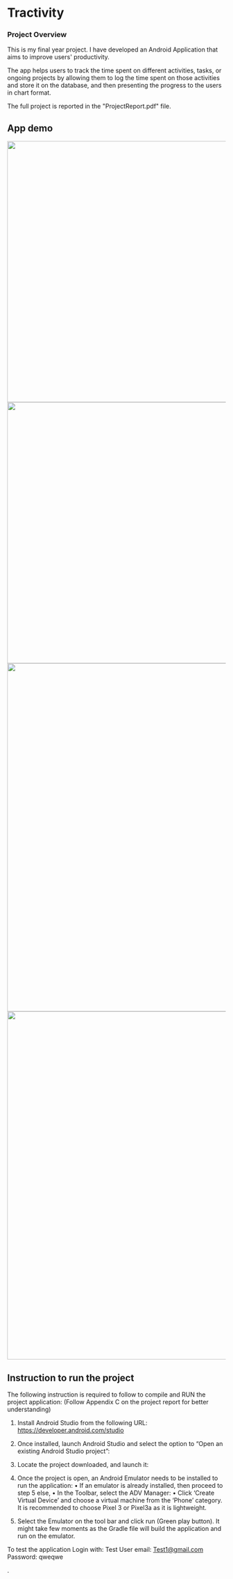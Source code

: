 # Tractivity

### Project Overview

This is my final year project. I have developed an Android Application that aims to improve users' productivity.

The app helps users to track the time spent on different activities, 
tasks, or ongoing projects by allowing them to log the time spent on those activities and store it 
on the database, and then presenting the progress to the users in chart format.

The full project is reported in the "ProjectReport.pdf" file.

## App demo
<img src='https://github.com/user-attachments/assets/7c4eca57-9800-4e96-929b-bdeac3886717' alt='' width='600'/>
<img src='https://github.com/user-attachments/assets/b8925554-83d1-4d41-9914-e359e6d3a7ed' alt='' width='600' />
<img src='https://github.com/user-attachments/assets/19b531de-5690-4a70-9d85-e7b81d0f377a' alt='' width='800' />
<img src='https://github.com/user-attachments/assets/412cb3a2-ac26-4b60-8e50-1d0060bb8dbf' alt='' width='800'/>


## Instruction to run the project
The following instruction is required to follow to compile and RUN the project application:
(Follow Appendix C on the project report for better understanding)
1.	Install Android Studio from the following URL: https://developer.android.com/studio
2.	Once installed, launch Android Studio and select the option to “Open an existing Android Studio project”:
3.	Locate the project downloaded, and launch it: 
4.	Once the project is open, an Android Emulator needs to be installed to run the application:
    •	If an emulator is already installed, then proceed to step 5 else,
    •	In the Toolbar, select the ADV Manager:
    •	Click ‘Create Virtual Device’ and choose a virtual machine from the ‘Phone’ category. It is recommended to choose Pixel 3 or Pixel3a as it is lightweight.
 

5.	Select the Emulator on the tool bar and click run (Green play button). It might take few moments as the Gradle file will build the application and run on the emulator.   

To test the application Login with:
Test User email: Test1@gmail.com
Password: qweqwe




.
